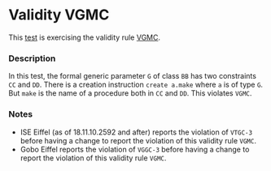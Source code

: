 # Validity VGMC

This [test](.) is exercising the validity rule [VGMC](../Readme.md).

### Description

In this test, the formal generic parameter `G` of class `BB` has two constraints `CC` and `DD`. There is a creation instruction `create a.make` where `a` is of type `G`. But `make` is the name of a procedure both in `CC` and `DD`. This violates `VGMC`.

### Notes

* ISE Eiffel (as of 18.11.10.2592 and after) reports the violation of `VTGC-3` before having a change to report the violation of this validity rule `VGMC`.
* Gobo Eiffel reports the violation of `VGGC-3` before having a change to report the violation of this validity rule `VGMC`.
